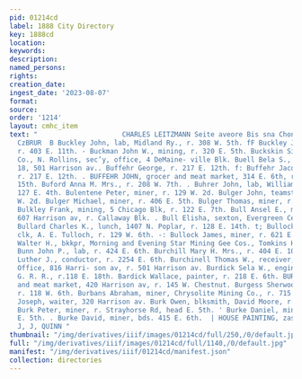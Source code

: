 ```yaml
---
pid: 01214cd
label: 1888 City Directory
key: 1888cd
location: 
keywords: 
description: 
named_persons: 
rights: 
creation_date: 
ingest_date: '2023-08-07'
format: 
source: 
order: '1214'
layout: cmhc_item
text: "                     CHARLES LEITZMANN Seite aveore Bis sna Chontnst r  -«BUc.™”™”™”™C—(<si‘CWS
  CzBRUR  B Buckley John, lab, Midland Ry., r. 308 W. 5th. fF Buckley John, furnaceman,
  r. 403 E. 11th. - Buckman John W., mining, r. 320 E. 5th. Buckskin Silver Mining
  Co., N. Rollins, sec’y, office, 4 DeMaine- ville Blk. Buell Bela S., mining, r.
  18, 501 Harrison av.. Buffehr George, r. 217 E. 12th. f: Buffehr Jacob, saw mill,
  r. 217 E. 12th. . BUFFEHR JOHN, grocer and meat market, 314 E. 6th, r. Hazel, cor.
  15th. Buford Anna M. Mrs., r. 208 W. 7th. . Buhrer John, lab, William Irvine, r.
  127 E. 4th. Bulentene Peter, miner, r. 129 W. 2d. Bulger John, teamster, r. 413
  W. 2d. Bulger Michael, miner, r. 406 E. 5th. Bulger Thomas, miner, r. 822 E. 5th.
  Bulkley Frank, mining, 5 Chicago Blk, r. 122 E. 7th. Bull Ansel E., marble worker,
  607 Harrison av, r. Callaway Blk. . Bull Elisha, sexton, Evergreen Cemetery. t:
  Bullard Charles K., lunch, 1407 N. Poplar, r. 128 E. 14th. t; Bullock Gardner E.,
  clk, A. E. Tulloch, r. 129 W. 6th. -: Bullock James, miner, r. 621 E. 4th. -- Bunce
  Walter H., bkkpr, Morning and Evening Star Mining Gee Cos., Tomkins Hardware Co.
  Bunn John P., lab, r. 424 E. 6th. Burchill Mary H. Mrs., r. 404 E. 10th. Burchinal
  Luther J., conductor, r. 2254 E. 6th. Burchinell Thomas W., receiver, U.S. Land
  Office, 816 Harri- son av, r. 501 Harrison av. Burdick Sela W., engineer, D. & R.
  G. R. R., r.118 E. 18th. Bardick Wallace, painter, r. 218 E. 6th. BURENS A., grocer
  and meat market, 420 Harrison av, r. 145 W. Chestnut. Burgess Sherwood E., clk,
  r. 118 W. 6th. Burbans Abraham, miner, Chrysolite Mining Co., r. 715 E. 6th. Burk
  Joseph, waiter, 320 Harrison av. Burk Owen, blksmith, David Moore, r. 628 E. 5th.
  Burk Peter, miner, r. Strayhorse Rd, head E. 5th. ' Burke Daniel, miner, bds. 629
  E. 5th. . Burke David, miner, bds. 415 E. 6th.  | HOUSE PAINTING, zasr 2%¢rmsr.
  J, J, QUINN "
thumbnail: "/img/derivatives/iiif/images/01214cd/full/250,/0/default.jpg"
full: "/img/derivatives/iiif/images/01214cd/full/1140,/0/default.jpg"
manifest: "/img/derivatives/iiif/01214cd/manifest.json"
collection: directories
---
```

